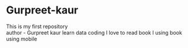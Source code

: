 # Gurpreet-kaur
This is my first repository
<br>
author - Gurpreet kaur
learn data coding
I love to read book 
I using book 
using mobile
